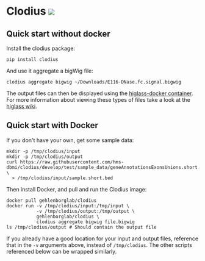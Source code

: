 # Clodius <img src="https://travis-ci.org/hms-dbmi/clodius.svg?branch=develop"/>

## Quick start without docker

Install the clodius package:

```
pip install clodius
```

And use it aggregate a bigWig file:

```
clodius aggregate bigwig ~/Downloads/E116-DNase.fc.signal.bigwig
```

The output files can then be displayed using the [higlass-docker container](https://github.com/hms-dbmi/higlass-docker). For more information about viewing these types of files take a look at the [higlass wiki](https://github.com/hms-dbmi/higlass/wiki#bigwig-files).

## Quick start with Docker

If you don't have your own, get some sample data:
```
mkdir -p /tmp/clodius/input
mkdir -p /tmp/clodius/output
curl https://raw.githubusercontent.com/hms-dbmi/clodius/develop/test/sample_data/geneAnnotationsExonsUnions.short.bed \
  > /tmp/clodius/input/sample.short.bed 
```
Then install Docker, and pull and run the Clodius image:
```
docker pull gehlenborglab/clodius
docker run -v /tmp/clodius/input:/tmp/input \
           -v /tmp/clodius/output:/tmp/output \
           gehlenborglab/clodius \
           clodius aggregate bigwig file.bigwig
ls /tmp/clodius/output # Should contain the output file
```

If you already have a good location for your input and output files,
reference that in the `-v` arguments above, instead of `/tmp/clodius`.
The other scripts referenced below can be wrapped similarly.
